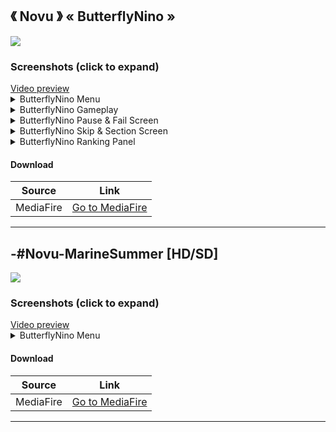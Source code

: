 ## 《 Novu 》  « ButterflyNino »

![]( https://i.imgur.com/SZE2RVy.png )

### Screenshots (click to expand)
<a href="https://youtu.be/YZAfXbyhOYI" target="_blank">
 Video preview
</a>

<details>
<summary>ButterflyNino Menu</summary>
<img src="https://i.imgur.com/4NQemaH.png" title="Menu Background">
<img src="https://i.imgur.com/nanq9lE.png" title="Song Select">
<img src="https://i.imgur.com/sCiCMO8.png" title="Select Modes">
<img src="https://i.imgur.com/d9lhWCY.png" title="Mod Icons">
</details>

<details>
<summary>ButterflyNino Gameplay</summary>
<img src="https://i.imgur.com/N5lKWXl.png" title="Gameplay circles">
<img src="https://i.imgur.com/WccpqNh.png" title="Gameplay circles">
</details>

<details>
<summary>ButterflyNino Pause & Fail Screen</summary>
<img src="https://i.imgur.com/fitdLdF.png" title="Screen Pause">
<img src="https://i.imgur.com/bfjLbo3.png" title="Screen Fail">
</details>

<details>
<summary>ButterflyNino Skip & Section Screen</summary>
<img src="https://i.imgur.com/f2wYR1Z.png" title="Screen Skip">
<img src="https://i.imgur.com/XqZahKx.png" title="Screen Pass">
<img src="https://i.imgur.com/tq63asq.png" title="Screen Fail">
</details>

<details>
<summary>ButterflyNino Ranking Panel</summary>
<img src="https://i.imgur.com/aDvlpC4.png" title="Ranking Panel">
<img src="https://i.imgur.com/f90Z9f9.png" title="Ranking Panel">
</details>

#### Download
Source|Link|
|---|---|
|MediaFire|[Go to MediaFire](https://www.mediafire.com/folder/5iehq0kyv20c1/ButterflyNino)|

___


## -#Novu-MarineSummer [HD/SD]
![]( https://i.imgur.com/o63ldJc.png )

### Screenshots (click to expand)
<a href="https://youtu.be/YZAfXbyhOYI" target="_blank">
 Video preview
</a>

<details>
<summary>ButterflyNino Menu</summary>
<img src="https://i.imgur.com/4NQemaH.png" title="Menu Background">
<img src="https://i.imgur.com/nanq9lE.png" title="Song Select">
<img src="https://i.imgur.com/sCiCMO8.png" title="Select Modes">
<img src="https://i.imgur.com/d9lhWCY.png" title="Mod Icons">
<img src="https://i.imgur.com/N5lKWXl.png" title="Gameplay circles">
<img src="https://i.imgur.com/WccpqNh.png" title="Gameplay circles">
<img src="https://i.imgur.com/fitdLdF.png" title="Screen Pause">
<img src="https://i.imgur.com/bfjLbo3.png" title="Screen Fail"
<img src="https://i.imgur.com/f2wYR1Z.png" title="Screen Skip">
<img src="https://i.imgur.com/XqZahKx.png" title="Screen Pass">
<img src="https://i.imgur.com/tq63asq.png" title="Screen Fail">
<img src="https://i.imgur.com/aDvlpC4.png" title="Ranking Panel">
<img src="https://i.imgur.com/f90Z9f9.png" title="Ranking Panel">
</details>

#### Download
Source|Link|
|---|---|
|MediaFire|[Go to MediaFire](https://www.mediafire.com/folder/5iehq0kyv20c1/ButterflyNino)|

___

